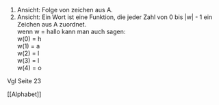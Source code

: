 1. Ansicht: Folge von zeichen aus A.  
2. Ansicht: Ein Wort ist eine Funktion, die jeder Zahl von 0 bis |w| - 1 ein Zeichen aus A zuordnet.  
wenn w = hallo kann man auch sagen:  
w(0) = h  
w(1) = a  
w(2) = l  
w(3) = l  
w(4) = o

Vgl Seite 23

[[Alphabet]]